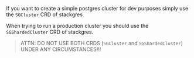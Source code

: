 If you want to create a simple postgres cluster for dev purposes simply use the `SGCluster` CRD of stackgres

When trying to run a production cluster you should use the `SGShardedCluster` CRD of stackgres.

> ATTN: DO NOT USE BOTH CRDS (`SGCluster` and `SGShardedCluster`) UNDER ANY CIRCUMSTANCES!!!


